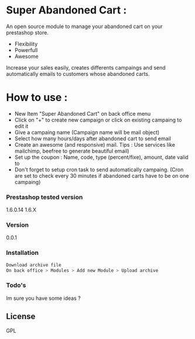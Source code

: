 # Super Abandoned Cart :

An open source module to manage your abandoned cart on your prestashop store.

  - Flexibility 
  - Powerfull
  - Awesome

Increase your sales easily, creates differents campaings and send automatically emails to customers whose abandoned carts.


# How to use :

- New Item "Super Abandoned Cart" on back office menu
- Click on "+" to create new campaign or click on existing campaing to edit it
- Give a campaing name (Campaign name will be mail object)
- Select how many hours/days after abandoned cart to send email
- Create an awesome (and responsive) mail. Tips : Use services like mailchimp, beefree to generate beautiful email)
- Set up the coupon : Name, code, type (percent/fixe), amount, date valid to
- Don't forget to setup cron task to send automatically campaing. (Cron are set to check every 30 minutes if abandoned carts have to be on one campaing)

### Prestashop tested version

1.6.0.14
1.6.X

### Version

0.0.1

### Installation

```sh
Download archive file
On back office > Modules > Add new Module > Upload archive
```

### Todo's

Im sure you have some ideas ?

License
----

GPL 


